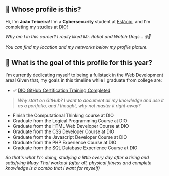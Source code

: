 ## 💭 Whose profile is this?

Hi, I'm **João Teixeira**! I'm a **Cybersecurity** student at [Estácio](estácio.br), and I'm completing my studies at [DIO](https://www.dio.me/)!

_Why am I in this career? I really liked Mr. Robot and Watch Dogs... 🤓🤫_

*You can find my location and my networks below my profile picture.*

## 📅 What is the goal of this profile for this year?

I'm currently dedicating myself to being a fullstack in the Web Development area! Given that, my goals in this timeline while I graduate from college are:

- ✅ [DIO GitHub Certification Training Completed](https://hermes.dio.me/certificates/BKONMZIO.pdf)
> _Why start on GitHub? I want to document all my knowledge and use it as a portfolio, and I thought, why not master it right away?_
- Finish the Computational Thinking course at DIO
- Graduate from the Logical Programming Course at DIO
- Graduate from the HTML Web Developer Course at DIO
- Graduate from the CSS Developer Course at DIO
- Graduate from the Javascript Developer Course at DIO
- Graduate from the PHP Experience Course at DIO
- Graduate from the SQL Database Experience Course at DIO

_So that's what I'm doing, studying a little every day after a tiring and satisfying Muay Thai workout (after all, physical fitness and complete knowledge is a combo that I want for myself)_

